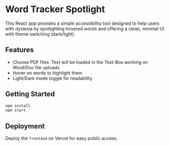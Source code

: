 # Word Tracker Spotlight

This React app provides a simple accessibility tool designed to help users with dyslexia by spotlighting hovered words and offering a clean, minimal UI with theme switching (dark/light).

## Features

- Choose PDF files. Text will be loaded in the Text-Box.working on Word/Doc file uploads
- Hover on words to highlight them
- Light/Dark mode toggle for readability

## Getting Started

```bash
npm install
npm start
```

## Deployment

Deploy the `frontend` on Vercel for easy public access.
